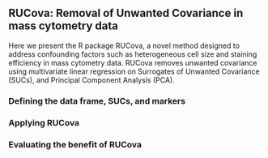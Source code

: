 ## RUCova: Removal of Unwanted Covariance in mass cytometry data
Here we present the R package RUCova, a novel method designed to address confounding factors such as heterogeneous cell size and staining efficiency in mass cytometry data. RUCova  removes unwanted covariance using multivariate linear regression on Surrogates of Unwanted Covariance (SUCs), and Principal Component Analysis (PCA). 

### Defining the data frame, SUCs, and markers

### Applying RUCova

### Evaluating the benefit of RUCova


